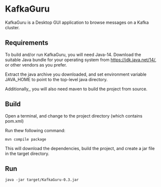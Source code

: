 # KafkaGuru

KafkaGuru is a Desktop GUI application to browse messages on a Kafka cluster.

## Requirements
To build and/or run KafkaGuru, you will need Java-14.
Download the suitable Java bundle for your operating system from https://jdk.java.net/14/, or other vendors as you prefer.

Extract the java archive you downloaded, and set environment variable JAVA_HOME to point to the top-level java directory.

Additionally,, you will also need maven to build the project from source.

## Build
Open a terminal, and change to the project directory (which contains pom.xml)

Run thew following command:
```
mvn compile package
```
This will download the dependencies, build the project, and create a jar file in the target directory.

## Run
```
java -jar target/KafkaGuru-0.3.jar
```
